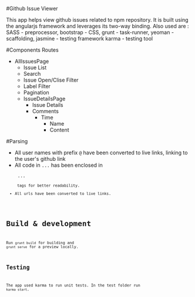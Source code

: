 #Github Issue Viewer

This app helps view github issues related to npm repository. It is built using the angularjs framework and leverages its two-way binding. Also used are :
SASS - preprocessor, 
bootstrap - CSS, 
grunt - task-runner,
yeoman - scaffolding,
jasmine - testing framework
karma - testing tool


#Components
Routes
 - AllIssuesPage
      - Issue List
      - Search
      - Issue Open/Clise Filter
      - Label Filter
      - Pagination
    - IssueDetailsPage
      - Issue Details
      - Comments
        - Time
          - Name
          - Content


#Parsing
- All user names with prefix `@` have been converted to live links, linking to the user's github link
- All code in ``` ... ``` has been enclosed in <pre><code> ... <code></pre> tags for better readability.
- All urls have been converted to live links.


# Build & development

Run `grunt build` for building and `grunt serve` for a preview locally.

## Testing

The app used karma to run unit tests. In the test folder run `karma start`.